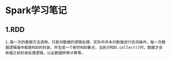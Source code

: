 # Spark学习笔记
## 1.RDD
```
1.每一次的数据方法调用，只是对数据的逻辑处理，实际中并未对数据进行任何操作，每一次数据逻辑操作都是RDD的封装，并生成一个新的RDD集合，当执行RDD.collect()时，数据才会依据之前封装处理逻辑，以此数据转换计算等。
```